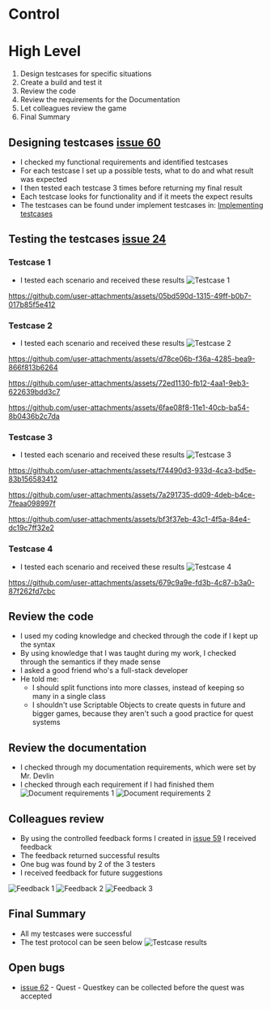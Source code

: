 # Control

# High Level
1. Design testcases for specific situations
2. Create a build and test it
3. Review the code
4. Review the requirements for the Documentation
5. Let colleagues review the game
6. Final Summary

## Designing testcases [issue 60]
* I checked my functional requirements and identified testcases
* For each testcase I set up a possible tests, what to do and what result was expected
* I then tested each testcase 3 times before returning my final result
* Each testcase looks for functionality and if it meets the expect results
* The testcases can be found under implement testcases in: [Implementing testcases](https://github.com/MysterionNY/m431_ap24a_ForgottenLands/blob/main/01_Documentation/01_IPERKA/04c_Realize_Implement.md)

## Testing the testcases [issue 24]
### Testcase 1
* I tested each scenario and received these results
![Testcase 1][testcases1]



https://github.com/user-attachments/assets/05bd590d-1315-49ff-b0b7-017b85f5e412



### Testcase 2
* I tested each scenario and received these results
![Testcase 2][testcases2]



https://github.com/user-attachments/assets/d78ce06b-f36a-4285-bea9-866f813b6264



https://github.com/user-attachments/assets/72ed1130-fb12-4aa1-9eb3-622639bdd3c7



https://github.com/user-attachments/assets/6fae08f8-11e1-40cb-ba54-8b0436b2c7da



### Testcase 3
* I tested each scenario and received these results
![Testcase 3][testcases3]



https://github.com/user-attachments/assets/f74490d3-933d-4ca3-bd5e-83b156583412



https://github.com/user-attachments/assets/7a291735-dd09-4deb-b4ce-7feaa098997f



https://github.com/user-attachments/assets/bf3f37eb-43c1-4f5a-84e4-dc19c7ff32e2



### Testcase 4
* I tested each scenario and received these results
![Testcase 4][testcases4]



https://github.com/user-attachments/assets/679c9a9e-fd3b-4c87-b3a0-87f262fd7cbc



## Review the code
* I used my coding knowledge and checked through the code if I kept up the syntax
* By using knowledge that I was taught during my work, I checked through the semantics if they made sense
* I asked a good friend who's a full-stack developer
* He told me:
    * I should split functions into more classes, instead of keeping so many in a single class
    * I shouldn't use Scriptable Objects to create quests in future and bigger games, because they aren't such a good practice for quest systems

## Review the documentation
* I checked through my documentation requirements, which were set by Mr. Devlin
* I checked through each requirement if I had finished them
![Document requirements 1][documentRQ1]
![Document requirements 2][documentRQ2]

## Colleagues review
* By using the controlled feedback forms I created in [issue 59] I received feedback
* The feedback returned successful results
* One bug was found by 2 of the 3 testers
* I received feedback for future suggestions

![Feedback 1][feedback1]
![Feedback 2][feedback2]
![Feedback 3][feedback3]

## Final Summary
* All my testcases were successful
* The test protocol can be seen below
![Testcase results][testcaseResults]


## Open bugs
* [issue 62] - Quest - Questkey can be collected before the quest was accepted


[issue 24]: https://github.com/MysterionNY/m431_ap24a_ForgottenLands/issues/24
[issue 59]: https://github.com/MysterionNY/m431_ap24a_ForgottenLands/issues/59
[issue 60]: https://github.com/MysterionNY/m431_ap24a_ForgottenLands/issues/60
[issue 62]: https://github.com/MysterionNY/m431_ap24a_ForgottenLands/issues/62

[testcases1]: ../02_Resources/Images/05_Testcase1.png
[testcases2]: ../02_Resources/Images/05_Testcase2.png
[testcases3]: ../02_Resources/Images/05_Testcase3.png
[testcases4]: ../02_Resources/Images/05_Testcase4.png
[documentRQ1]: ../02_Resources/Images/05_DocumentRequirements01_Status.png
[documentRQ2]: ../02_Resources/Images/05_DocumentRequirements02_Status.png
[feedback1]: ../02_Resources/Images/05_Feedback1.png
[feedback2]: ../02_Resources/Images/05_Feedback2.png
[feedback3]: ../02_Resources/Images/05_Feedback3.png
[testcaseResults]: ../02_Resources/Images/05_TestcaseResults.png
